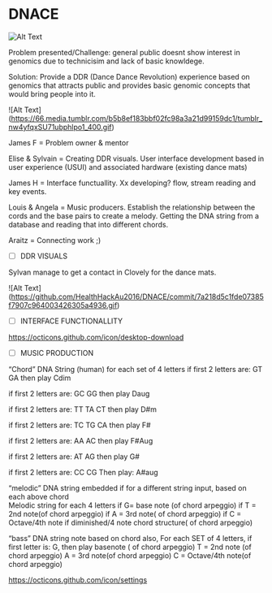# DNACE

![Alt Text](http://destinhaus.com/wp-content/uploads/2015/10/genomic_sequencing_usamriid.jpg)

Problem presented/Challenge: general public doesnt show interest in genomics due to technicisim and lack of basic knowldege.

Solution: Provide a DDR (Dance Dance Revolution) experience based on genomics that attracts public and provides basic genomic concepts that would bring people into it.

![Alt Text] (https://66.media.tumblr.com/b5b8ef183bbf02fc98a3a21d99159dc1/tumblr_nw4yfqxSU71ubphlpo1_400.gif)

James F = Problem owner & mentor

Elise & Sylvain = Creating DDR visuals. User interface development based in user experience (USUI) and associated hardware (existing dance mats)

James H = Interface functuallity. Xx developing? flow, stream reading and key events.

Louis & Angela = Music producers. Establish the relationship between the cords and the base pairs to create a melody. Getting the DNA string from a database and reading that into different chords.

Araitz = Connecting work ;)

- [ ] DDR VISUALS



Sylvan manage to get a contact in Clovely for the dance mats.

![Alt Text] (https://github.com/HealthHackAu2016/DNACE/commit/7a218d5c1fde07385f7907c964003426305a4936.gif)

- [ ] INTERFACE FUNCTIONALLITY

https://octicons.github.com/icon/desktop-download

- [ ] MUSIC PRODUCTION

“Chord” DNA String (human) for each set of 4 letters if first 2 letters are:
GT
GA
then play Cdim

if first 2 letters are:
GC
GG
then play Daug

if first 2 letters are:
TT
TA
CT
then play D#m

if first 2 letters are:
TC
TG
CA
then play F#

if first 2 letters are:
AA
AC
then play F#Aug

if first 2 letters are:
AT
AG
then play G#

if first 2 letters are:
CC
CG
Then play: A#aug

“melodic” DNA string embedded if for a different string input, based on each above chord  
Melodic string for each 4 letters
if
G= base note (of chord arpeggio)
if
T = 2nd note(of chord arpeggio)
if
A = 3rd note( of chord arpeggio)
if
C = Octave/4th note if diminished/4 note chord structure( of chord arpeggio)


“bass” DNA string note based on chord also,
For each SET of 4 letters,
if first letter is:
G, then play basenote ( of chord arpeggio)
T = 2nd note (of chord arpeggio)
A = 3rd note(of chord arpeggio)
C = Octave/4th note(of chord arpeggio)

https://octicons.github.com/icon/settings
